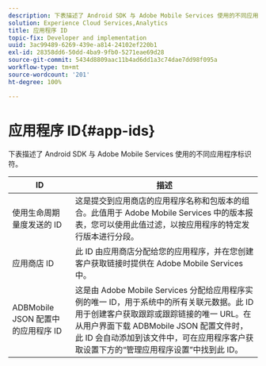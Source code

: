 ```yaml
---
description: 下表描述了 Android SDK 与 Adobe Mobile Services 使用的不同应用程序标识符。
solution: Experience Cloud Services,Analytics
title: 应用程序 ID
topic-fix: Developer and implementation
uuid: 3ac99489-6269-439e-a814-24102ef220b1
exl-id: 28358dd6-50dd-4ba9-9fb0-5271eae69d28
source-git-commit: 5434d8809aac11b4ad6dd1a3c74dae7dd98f095a
workflow-type: tm+mt
source-wordcount: '201'
ht-degree: 100%

---
```


# 应用程序 ID{#app-ids}

下表描述了 Android SDK 与 Adobe Mobile Services 使用的不同应用程序标识符。

| ID | 描述 |
|--- |--- |
| 使用生命周期量度发送的 ID | 这是提交到应用商店的应用程序名称和包版本的组合。此值用于 Adobe Mobile Services 中的版本报表，您可以使用此值过滤，以按应用程序的特定发行版本进行分段。 |
| 应用商店 ID | 此 ID 由应用商店分配给您的应用程序，并在您创建客户获取链接时提供在 Adobe Mobile Services 中。 |
| ADBMobile JSON 配置中的应用程序 ID | 这是由 Adobe Mobile Services 分配给应用程序实例的唯一 ID，用于系统中的所有关联元数据。此 ID 用于创建客户获取跟踪或跟踪链接的唯一 URL。在从用户界面下载 ADBMobile JSON 配置文件时，此 ID 会自动添加到该文件中，可在应用程序客户获取设置下方的“管理应用程序设置”中找到此 ID。 |
